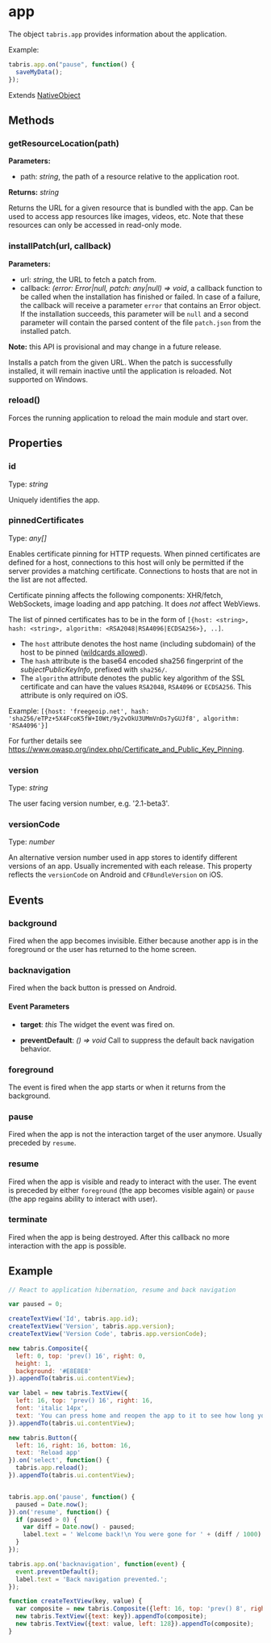 ---
---
# app

The object `tabris.app` provides information about the application.

Example:

```js
tabris.app.on("pause", function() {
  saveMyData();
});
```

Extends [NativeObject](NativeObject.md)

## Methods

### getResourceLocation(path)

**Parameters:** 

- path: *string*, the path of a resource relative to the application root.

**Returns:** *string*

Returns the URL for a given resource that is bundled with the app. Can be used to access app resources like images, videos, etc. Note that these resources can only be accessed in read-only mode.

### installPatch(url, callback)

**Parameters:** 

- url: *string*, the URL to fetch a patch from.
- callback: *(error: Error|null, patch: any|null) => void*, a callback function to be called when the installation has finished or failed. In case of a failure, the callback will receive a parameter `error` that contains an Error object. If the installation succeeds, this parameter will be `null` and a second parameter will contain the parsed content of the file `patch.json` from the installed patch.

**Note:** this API is provisional and may change in a future release.

Installs a patch from the given URL. When the patch is successfully installed, it will remain inactive until the application is reloaded. Not supported on Windows.

### reload()

Forces the running application to reload the main module and start over.


## Properties

### id

Type: *string*

Uniquely identifies the app.

### pinnedCertificates

Type: *any[]*

Enables certificate pinning for HTTP requests. When pinned certificates are defined for a host, connections to this host will only be permitted if the server provides a matching certificate. Connections to hosts that are not in the list are not affected.

Certificate pinning affects the following components: XHR/fetch, WebSockets, image loading and app patching. It does *not* affect WebViews.

The list of pinned certificates has to be in the form of `[{host: <string>, hash: <string>, algorithm: <RSA2048|RSA4096|ECDSA256>}, ..]`.

- The `host` attribute denotes the host name (including subdomain) of the host to be pinned ([wildcards allowed](https://en.wikipedia.org/wiki/Wildcard_DNS_record)).
- The `hash` attribute is the base64 encoded sha256 fingerprint of the _subjectPublicKeyInfo_, prefixed with `sha256/`.
- The `algorithm` attribute denotes the public key algorithm of the SSL certificate and can have the values `RSA2048`, `RSA4096` or `ECDSA256`. This attribute is only required on iOS.

Example: `[{host: 'freegeoip.net', hash: 'sha256/eTPz+5X4FcoK5fW+I0Wt/9y2vOkU3UMmVnDs7yGUJf8', algorithm: 'RSA4096'}]`

For further details see https://www.owasp.org/index.php/Certificate_and_Public_Key_Pinning.

### version

Type: *string*

The user facing version number, e.g. '2.1-beta3'.

### versionCode

Type: *number*

An alternative version number used in app stores to identify different versions of an app. Usually incremented with each release. This property reflects the `versionCode` on Android and `CFBundleVersion` on iOS.


## Events

### background

Fired when the app becomes invisible. Either because another app is in the foreground or the user has returned to the home screen.


### backnavigation

Fired when the back button is pressed on Android.

#### Event Parameters 

- **target**: *this*
    The widget the event was fired on.

- **preventDefault**: *() => void*
    Call to suppress the default back navigation behavior.




### foreground

The event is fired when the app starts or when it returns from the background.


### pause

Fired when the app is not the interaction target of the user anymore. Usually preceded by `resume`.


### resume

Fired when the app is visible and ready to interact with the user. The event is preceded by either `foreground` (the app becomes visible again) or `pause` (the app regains ability to interact with user).


### terminate

Fired when the app is being destroyed. After this callback no more interaction with the app is possible.



## Example

```js
// React to application hibernation, resume and back navigation

var paused = 0;

createTextView('Id', tabris.app.id);
createTextView('Version', tabris.app.version);
createTextView('Version Code', tabris.app.versionCode);

new tabris.Composite({
  left: 0, top: 'prev() 16', right: 0,
  height: 1,
  background: '#E8E8E8'
}).appendTo(tabris.ui.contentView);

var label = new tabris.TextView({
  left: 16, top: 'prev() 16', right: 16,
  font: 'italic 14px',
  text: 'You can press home and reopen the app to it to see how long you were away.'
}).appendTo(tabris.ui.contentView);

new tabris.Button({
  left: 16, right: 16, bottom: 16,
  text: 'Reload app'
}).on('select', function() {
  tabris.app.reload();
}).appendTo(tabris.ui.contentView);


tabris.app.on('pause', function() {
  paused = Date.now();
}).on('resume', function() {
  if (paused > 0) {
    var diff = Date.now() - paused;
    label.text = ' Welcome back!\n You were gone for ' + (diff / 1000).toFixed(1) + ' seconds.';
  }
});

tabris.app.on('backnavigation', function(event) {
  event.preventDefault();
  label.text = 'Back navigation prevented.';
});

function createTextView(key, value) {
  var composite = new tabris.Composite({left: 16, top: 'prev() 8', right: 16}).appendTo(tabris.ui.contentView);
  new tabris.TextView({text: key}).appendTo(composite);
  new tabris.TextView({text: value, left: 128}).appendTo(composite);
}
```